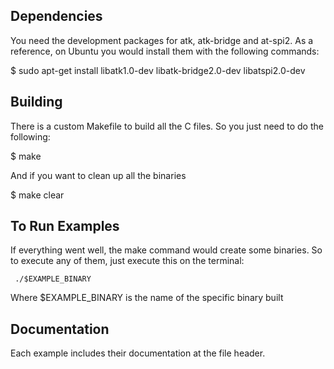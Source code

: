## Dependencies

You need the development packages for atk, atk-bridge and at-spi2. As
a reference, on Ubuntu you would install them with the following
commands:

 $ sudo apt-get install libatk1.0-dev libatk-bridge2.0-dev libatspi2.0-dev


## Building

There is a custom Makefile to build all the C files. So you just need
to do the following:

 $ make

And if you want to clean up all the binaries

 $ make clear

## To Run Examples

If everything went well, the make command would create some
binaries. So to execute any of them, just execute this on the
terminal:

` ./$EXAMPLE_BINARY`

Where $EXAMPLE_BINARY is the name of the specific binary built

## Documentation

Each example includes their documentation at the file header.

